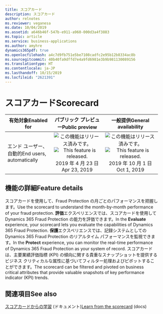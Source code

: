 ```yaml
---
title: スコアカード
description: スコアカード
author: relnotes
ms.reviewer: veganesa
ms.date: 10/04/2019
ms.assetid: a646b46f-547b-e911-a960-000d3a4f3883
ms.topic: article
ms.service: business-applications
ms.author: amyhre
dynamics365pdf: true
ms.openlocfilehash: a4c7d9fb751e5be7108cadfc2e95b12b8334ac8b
ms.sourcegitcommit: 40b40fa9dffd7e4a9fd6981e3b9b981130089156
ms.translationtype: HT
ms.contentlocale: ja-JP
ms.lasthandoff: 10/15/2019
ms.locfileid: "2621391"
---
```

# <a name="scorecard"></a><span data-ttu-id="97c50-103">スコアカード</span><span class="sxs-lookup"><span data-stu-id="97c50-103">Scorecard</span></span>


| <span data-ttu-id="97c50-104">有効対象</span><span class="sxs-lookup"><span data-stu-id="97c50-104">Enabled for</span></span>    |  <span data-ttu-id="97c50-105">パブリック プレビュー</span><span class="sxs-lookup"><span data-stu-id="97c50-105">Public preview</span></span> | <span data-ttu-id="97c50-106">一般提供</span><span class="sxs-lookup"><span data-stu-id="97c50-106">General availability</span></span> | 
| ---------- | :----------: |:----------: |
|<span data-ttu-id="97c50-107">エンド ユーザー、自動的</span><span class="sxs-lookup"><span data-stu-id="97c50-107">End users, automatically</span></span>|<span data-ttu-id="97c50-108">![この機能はリリース済みです。](/dynamics365-release-plan/media/green-checkmark.png "この機能はリリース済みです。")</span><span class="sxs-lookup"><span data-stu-id="97c50-108">![This feature is released.](/dynamics365-release-plan/media/green-checkmark.png "This feature is released.")</span></span> <span data-ttu-id="97c50-109">2019 年 4 月 23 日</span><span class="sxs-lookup"><span data-stu-id="97c50-109">Apr 23, 2019</span></span>| <span data-ttu-id="97c50-110">![この機能はリリース済みです。](/dynamics365-release-plan/media/green-checkmark.png "この機能はリリース済みです。")</span><span class="sxs-lookup"><span data-stu-id="97c50-110">![This feature is released.](/dynamics365-release-plan/media/green-checkmark.png "This feature is released.")</span></span> <span data-ttu-id="97c50-111">2019 年 10 月 1 日</span><span class="sxs-lookup"><span data-stu-id="97c50-111">Oct 1, 2019</span></span>|






## <a name="feature-details"></a><span data-ttu-id="97c50-112">機能の詳細</span><span class="sxs-lookup"><span data-stu-id="97c50-112">Feature details</span></span>
<!--feature detail start -->
<span data-ttu-id="97c50-113">スコアカードを使用して、Fraud Protection の月ごとのパフォーマンスを把握します。</span><span class="sxs-lookup"><span data-stu-id="97c50-113">Use the scorecard to understand the month-by-month performance of your fraud protection.</span></span> <span data-ttu-id="97c50-114">**評価**エクスペリエンスでは、スコアカードを使用して Dynamics 365 Fraud Protection の能力を評価できます。</span><span class="sxs-lookup"><span data-stu-id="97c50-114">In the **Evaluate** experience, your scorecard lets you evaluate the capabilities of Dynamics 365 Fraud Protection.</span></span> <span data-ttu-id="97c50-115">**保護**エクスペリエンスでは、記録システムとしての Dynamics 365 Fraud Protection のリアルタイム パフォーマンスを監視できます。</span><span class="sxs-lookup"><span data-stu-id="97c50-115">In the **Protect** experience, you can monitor the real-time performance of Dynamics 365 Fraud Protection as your system of record.</span></span> <span data-ttu-id="97c50-116">スコアカードは、主要業績評価指標 (KPI) の傾向に関する貴重なスナップショットを提供するビジネス クリティカルな属性に基づいてフィルター処理およびピボットすることができます。</span><span class="sxs-lookup"><span data-stu-id="97c50-116">The scorecard can be filtered and pivoted on business critical attributes that provide valuable snapshots of key performance indicator (KPI) trends.</span></span>
<!--feature detail end -->










## <a name="see-also"></a><span data-ttu-id="97c50-117">関連項目</span><span class="sxs-lookup"><span data-stu-id="97c50-117">See also</span></span>

<span data-ttu-id="97c50-118">[スコアカードからの学習](https://docs.microsoft.com/dynamics365/fraud-protection/scorecard) (ドキュメント)</span><span class="sxs-lookup"><span data-stu-id="97c50-118">[Learn from the scorecard](https://docs.microsoft.com/dynamics365/fraud-protection/scorecard) (docs)</span></span>
